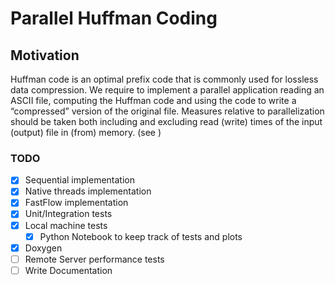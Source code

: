 # Parallel Huffman Coding

## Motivation
Huffman code is an optimal prefix code that is commonly used for lossless data compression. We
require to implement a parallel application reading an ASCII file, computing the Huffman code and using the code to write a “compressed” version of the original file. Measures relative to parallelization should be taken both including and excluding read (write) times of the input (output) file in (from) memory.
(see [](https://en.wikipedia.org/wiki/Huffman_coding))

### TODO
- [X] Sequential implementation
- [X] Native threads implementation
- [X] FastFlow implementation
- [X] Unit/Integration tests
- [X] Local machine tests 
  - [X] Python Notebook to keep track of tests and plots
- [X] Doxygen
- [ ] Remote Server performance tests
- [ ] Write Documentation